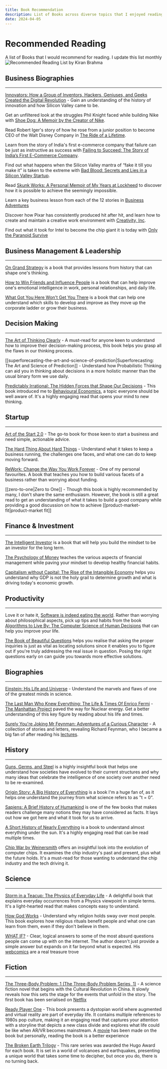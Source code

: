```yaml
---
title: Book Recommendation
description: List of Books across diverse topics that I enjoyed reading and recommend to others to read. Updated monthly
date: 2024-04-05
---
```


# Recommended Reading

A list of Books that I would recommend for reading. I update this list monthly
![Recommended Reading List by Kiran Brahma](https://i.imgur.com/jhsYxyT.jpeg)
## Business Biographies

---

[Innovators: How a Group of Inventors, Hackers, Geniuses, and Geeks Created the Digital Revolution](https://amzn.to/3Rj4Bfj) - Gain an understanding of the history of innovation and how Silicon Valley came to be.

Get an unfiltered look at the struggles Phil Knight faced while building Nike with [Shoe Dog: A Memoir by the Creator of Nike](https://amzn.to/3cLD7zY).

Read Robert Iger's story of how he rose from a junior position to become CEO of the Walt Disney Company in [The Ride of a Lifetime](https://amzn.to/3ASJedy).

Learn from the story of India's first e-commerce company that failure can be just as instructive as success with [Failing to Succeed: The Story of India’s First E-Commerce Company](https://www.amazon.in/Failing-Succeed-Indias-Commerce-Company/dp/8129148021/ref=sr_1_1?crid=1YWCTVSNDCWQ1&keywords=failing+to+succeed&qid=1662548759&sprefix=failing+to+s%2Caps%2C227&sr=8-1).

Find out what happens when the Silicon Valley mantra of “fake it till you make it” is taken to the extreme with [Bad Blood: Secrets and Lies in a Silicon Valley Startup](https://amzn.to/3AWudHD).

Read [Skunk Works: A Personal Memoir of My Years at Lockheed](https://amzn.to/3RMD71v) to discover how it is possible to achieve the seemingly impossible.

Learn a key business lesson from each of the 12 stories in [Business Adventures](https://amzn.to/3qdTYOZ)

Discover how Pixar has consistently produced hit after hit, and learn how to create and maintain a creative work environment with [Creativity, Inc](https://amzn.to/3dYz6Zh).

Find out what it took for Intel to become the chip giant it is today with [Only the Paranoid Survive](https://amzn.to/3BhZczu)

## Business Management & Leadership

---

[On Grand Strategy](https://amzn.to/3KQeEpq) is a book that provides lessons from history that can shape one's thinking.

[How to Win Friends and Influence People](https://amzn.to/3TOc5IN) is a book that can help improve one's emotional intelligence in work, personal relationships, and daily life.

[What Got You Here Won't Get You There](https://amzn.to/3AXjs8d) is a book that can help one understand which skills to develop and improve as they move up the corporate ladder or grow their business.

## Decision Making

---

[The Art of Thinking Clearly](https://amzn.to/3TMfQyr) - A must-read for anyone keen to understand how to improve their decision-making process, this book helps you grasp all the flaws in our thinking process.

[[superforecasting-the-art-and-science-of-prediction|Superforecasting: The Art and Science of Prediction]] - Understand how Probabilistic Thinking can aid you in thinking about decisions in a more holistic manner than the usual binary form we use daily. 

[Predictably Irrational: The Hidden Forces that Shape Our Decisions](https://amzn.to/3Rvs3Wu) - This book introduced me to [Behavioural Economics](https://en.wikipedia.org/wiki/Behavioral_Economics), a topic everyone should be well aware of. It's a highly engaging read that opens your mind to new thinking.

## Startup

---

[Art of the Start 2.0](https://amzn.to/3dXNpgT) - The go-to book for those keen to start a business and need simple, actionable advice.

[The Hard Thing About Hard Things](https://amzn.to/3fk8jXJ) - Understand what it takes to keep a business running, the challenges one faces, and what one can do to keep moving forward.

[ReWork: Change the Way You Work Forever](https://amzn.to/3y3FAx8) - One of my personal favourites. A book that teaches you how to build various facets of a business rather than worrying about funding.

[[zero-to-one|Zero to One]] - Though this book is highly recommended by many, I don't share the same enthusiasm. However, the book is still a great read to get an understanding of what it takes to build a good company while providing a good discussion on how to achieve [[product-market-fit|product-market fit]]

## Finance & Investment

---

[The Intelligent Investor](https://amzn.to/3E30XCr) is a book that will help you build the mindset to be an investor for the long term.

[The Psychology of Money](https://amzn.to/3y4V6IP) teaches the various aspects of financial management while paving your mindset to develop healthy financial habits.

[Capitalism without Capital: The Rise of the Intangible Economy](https://amzn.to/3SIkU5p) helps you understand why GDP is not the holy grail to determine growth and what is driving today's economic growth.

## Productivity

---

Love it or hate it, [Software is indeed eating the world](https://azexplained.com/how-software-is-eating-the-world/). Rather than worrying about philosophical aspects, pick up tips and habits from the book [Algorithms to Live By: The Computer Science of Human Decisions](https://amzn.to/3SIT357) that can help you improve your life.

[The Book of Beautiful Questions](https://amzn.to/47F7f7N) helps you realise that asking the proper inquiries is just as vital as locating solutions since it enables you to figure out if you're truly addressing the real issue in question. Posing the right questions early on can guide you towards more effective solutions.

## Biographies

---

[Einstein: His Life and Universe](https://amzn.to/3BsLxFX) - Understand the marvels and flaws of one of the greatest minds in science.

[The Last Man Who Knew Everything: The Life & Times Of Enrico Fermi](https://amzn.to/3KWKlxz) - [The Manhattan Project](https://en.wikipedia.org/wiki/Manhattan%5C%5C_Project) paved the way for Nuclear energy. Get a better understanding of this key figure by reading about his life and times.

[Surely You're Joking Mr Feynman: Adventures of a Curious Character](https://amzn.to/3BnYDEk) - A collection of stories and letters, revealing Richard Feynman, who I became a big fan of after reading his [lectures](https://www.feynmanlectures.caltech.edu/).

## History

---

[Guns, Germs, and Steel](https://amzn.to/3UKg61r) is a highly insightful book that helps one understand how societies have evolved to their current structures and why many ideas that celebrate the intelligence of one society over another need to be re-examined.

[Origin Story: A Big History of Everything](https://amzn.to/3Rpjz2o) is a book I'm a huge fan of, as it helps one understand the journey from what science refers to as "t = 0".

[Sapiens: A Brief History of Humankind](https://amzn.to/3URvgSj) is one of the few books that makes readers challenge many notions they may have considered as facts. It lays out how we got here and what it took for us to arrive.

[A Short History of Nearly Everything](https://amzn.to/3dZJkJ2) is a book to understand almost everything under the sun. It's a highly engaging read that can be read multiple times.

[Chip War by Weinersmith](https://amzn.to/3WS9iP9) offers an insightful look into the evolution of computer chips. It examines the chip industry's past and present, plus what the future holds. It's a must-read for those wanting to understand the chip industry and the tech driving it.

## Science

---

[Storm in a Teacup: The Physics of Everyday Life](https://amzn.to/3BnHlao) - A delightful book that explains everyday occurrences from a Physics viewpoint in simple terms. It's a light-hearted read that makes concepts easy to understand.

[How God Works](https://amzn.to/3LSKse7) - Understand why religion holds sway over most people. This book explores how religious rituals benefit people and what one can learn from them, even if they don't believe in them.

[WHAT IF?](https://amzn.to/3SIVIvD) - Clear, logical answers to some of the most absurd questions people can come up with on the internet. The author doesn't just provide a simple answer but expands on it far beyond what is expected. His [webcomics](https://xkcd.com/about/) are a real treasure trove

## Fiction

---

[The Three-Body Problem: 1 (The Three-Body Problem Series, 1)](https://amzn.to/3SJ2xgL) - A science fiction novel that begins with the Cultural Revolution in China. It slowly reveals how this sets the stage for the events that unfold in the story. The first book has been serialised on [Netflix](https://www.netflix.com/in/title/81024821)

[Ready Player One](https://amzn.to/3y4BggN) - This book presents a dystopian world where augmented and virtual reality are part of everyday life. It contains multiple references to 1980s pop culture, making it an engaging read that captures your attention with a storyline that depicts a new class divide and explores what life could be like when AR/VR becomes mainstream. A [movie](https://en.wikipedia.org/wiki/Ready_Player_One_(film)) has been made on the book but personally, reading the book is a better experience

[The Broken Earth Trilogy](https://amzn.to/3Cl7Xcs) - This rare series was awarded the Hugo Award for each book. It is set in a world of volcanoes and earthquakes, presenting a unique world that takes some time to decipher, but once you do, there is no turning back.
